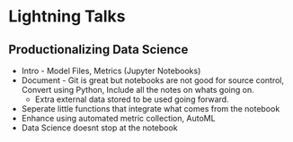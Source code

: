 # Lightning Talks

## Productionalizing Data Science
* Intro - Model Files, Metrics (Jupyter Notebooks)
* Document - Git is great but notebooks are not good for source control, Convert using Python, Include all the notes on whats going on.
    * Extra external data stored to be used going forward.
* Seperate little functions that integrate what comes from the notebook
* Enhance using automated metric collection, AutoML
* Data Science doesnt stop at the notebook

